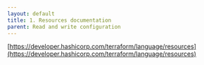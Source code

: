```yaml
---
layout: default
title: 1. Resources documentation
parent: Read and write configuration
---
```


[https://developer.hashicorp.com/terraform/language/resources](https://developer.hashicorp.com/terraform/language/resources)